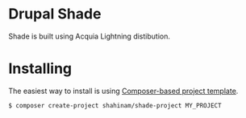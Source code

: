 # Drupal Shade

Shade is built using Acquia Lightning distibution.

# Installing
The easiest way to install is using [Composer-based project template][template].

```
$ composer create-project shahinam/shade-project MY_PROJECT
```


[template]: https://github.com/shahinam/shade-project "Composer-based project template"
